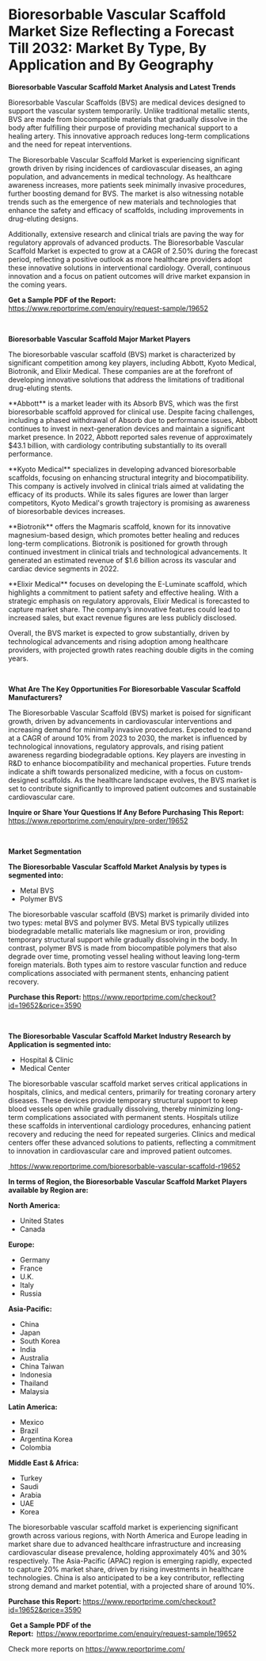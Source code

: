 <p><h1>Bioresorbable Vascular Scaffold Market Size Reflecting a Forecast Till 2032: Market By Type, By Application and By Geography</h1></p><p><strong>Bioresorbable Vascular Scaffold Market Analysis and Latest Trends</strong></p>
<p><p>Bioresorbable Vascular Scaffolds (BVS) are medical devices designed to support the vascular system temporarily. Unlike traditional metallic stents, BVS are made from biocompatible materials that gradually dissolve in the body after fulfilling their purpose of providing mechanical support to a healing artery. This innovative approach reduces long-term complications and the need for repeat interventions.</p><p>The Bioresorbable Vascular Scaffold Market is experiencing significant growth driven by rising incidences of cardiovascular diseases, an aging population, and advancements in medical technology. As healthcare awareness increases, more patients seek minimally invasive procedures, further boosting demand for BVS. The market is also witnessing notable trends such as the emergence of new materials and technologies that enhance the safety and efficacy of scaffolds, including improvements in drug-eluting designs.</p><p>Additionally, extensive research and clinical trials are paving the way for regulatory approvals of advanced products. The Bioresorbable Vascular Scaffold Market is expected to grow at a CAGR of 2.50% during the forecast period, reflecting a positive outlook as more healthcare providers adopt these innovative solutions in interventional cardiology. Overall, continuous innovation and a focus on patient outcomes will drive market expansion in the coming years.</p></p>
<p><strong>Get a Sample PDF of the Report:&nbsp;</strong> <a href="https://www.reportprime.com/enquiry/request-sample/19652?utm_campaign=3557&utm_medium=2&utm_source=Github&utm_content=ia&utm_term=20032025&utm_id=bioresorbable-vascular-scaffold">https://www.reportprime.com/enquiry/request-sample/19652</a></p>
<p>&nbsp;</p>
<p><strong>Bioresorbable Vascular Scaffold Major Market Players</strong></p>
<p><p>The bioresorbable vascular scaffold (BVS) market is characterized by significant competition among key players, including Abbott, Kyoto Medical, Biotronik, and Elixir Medical. These companies are at the forefront of developing innovative solutions that address the limitations of traditional drug-eluting stents.</p><p>**Abbott** is a market leader with its Absorb BVS, which was the first bioresorbable scaffold approved for clinical use. Despite facing challenges, including a phased withdrawal of Absorb due to performance issues, Abbott continues to invest in next-generation devices and maintain a significant market presence. In 2022, Abbott reported sales revenue of approximately $43.1 billion, with cardiology contributing substantially to its overall performance.</p><p>**Kyoto Medical** specializes in developing advanced bioresorbable scaffolds, focusing on enhancing structural integrity and biocompatibility. This company is actively involved in clinical trials aimed at validating the efficacy of its products. While its sales figures are lower than larger competitors, Kyoto Medical's growth trajectory is promising as awareness of bioresorbable devices increases.</p><p>**Biotronik** offers the Magmaris scaffold, known for its innovative magnesium-based design, which promotes better healing and reduces long-term complications. Biotronik is positioned for growth through continued investment in clinical trials and technological advancements. It generated an estimated revenue of $1.6 billion across its vascular and cardiac device segments in 2022.</p><p>**Elixir Medical** focuses on developing the E-Luminate scaffold, which highlights a commitment to patient safety and effective healing. With a strategic emphasis on regulatory approvals, Elixir Medical is forecasted to capture market share. The company’s innovative features could lead to increased sales, but exact revenue figures are less publicly disclosed.</p><p>Overall, the BVS market is expected to grow substantially, driven by technological advancements and rising adoption among healthcare providers, with projected growth rates reaching double digits in the coming years.</p></p>
<p>&nbsp;</p>
<p><strong>What Are The Key Opportunities For Bioresorbable Vascular Scaffold Manufacturers?</strong></p>
<p><p>The Bioresorbable Vascular Scaffold (BVS) market is poised for significant growth, driven by advancements in cardiovascular interventions and increasing demand for minimally invasive procedures. Expected to expand at a CAGR of around 10% from 2023 to 2030, the market is influenced by technological innovations, regulatory approvals, and rising patient awareness regarding biodegradable options. Key players are investing in R&D to enhance biocompatibility and mechanical properties. Future trends indicate a shift towards personalized medicine, with a focus on custom-designed scaffolds. As the healthcare landscape evolves, the BVS market is set to contribute significantly to improved patient outcomes and sustainable cardiovascular care.</p></p>
<p><strong>Inquire or Share Your Questions If Any Before Purchasing This Report:</strong> <a href="https://www.reportprime.com/enquiry/pre-order/19652?utm_campaign=3557&utm_medium=2&utm_source=Github&utm_content=ia&utm_term=20032025&utm_id=bioresorbable-vascular-scaffold">https://www.reportprime.com/enquiry/pre-order/19652</a></p>
<p>&nbsp;</p>
<p><strong>Market Segmentation</strong></p>
<p><strong>The Bioresorbable Vascular Scaffold Market Analysis by types is segmented into:</strong></p>
<p><ul><li>Metal BVS</li><li>Polymer BVS</li></ul></p>
<p><p>The bioresorbable vascular scaffold (BVS) market is primarily divided into two types: metal BVS and polymer BVS. Metal BVS typically utilizes biodegradable metallic materials like magnesium or iron, providing temporary structural support while gradually dissolving in the body. In contrast, polymer BVS is made from biocompatible polymers that also degrade over time, promoting vessel healing without leaving long-term foreign materials. Both types aim to restore vascular function and reduce complications associated with permanent stents, enhancing patient recovery.</p></p>
<p><strong>Purchase this Report:&nbsp;</strong><a href="https://www.reportprime.com/checkout?id=19652&price=3590&utm_campaign=3557&utm_medium=2&utm_source=Github&utm_content=ia&utm_term=20032025&utm_id=bioresorbable-vascular-scaffold">https://www.reportprime.com/checkout?id=19652&price=3590</a></p>
<p>&nbsp;</p>
<p><strong>The Bioresorbable Vascular Scaffold Market Industry Research by Application is segmented into:</strong></p>
<p><ul><li>Hospital & Clinic</li><li>Medical Center</li></ul></p>
<p><p>The bioresorbable vascular scaffold market serves critical applications in hospitals, clinics, and medical centers, primarily for treating coronary artery diseases. These devices provide temporary structural support to keep blood vessels open while gradually dissolving, thereby minimizing long-term complications associated with permanent stents. Hospitals utilize these scaffolds in interventional cardiology procedures, enhancing patient recovery and reducing the need for repeated surgeries. Clinics and medical centers offer these advanced solutions to patients, reflecting a commitment to innovation in cardiovascular care and improved patient outcomes.</p></p>
<p><a href="https://www.reportprime.com/bioresorbable-vascular-scaffold-r19652?utm_campaign=3557&utm_medium=2&utm_source=Github&utm_content=ia&utm_term=20032025&utm_id=bioresorbable-vascular-scaffold">&nbsp;https://www.reportprime.com/bioresorbable-vascular-scaffold-r19652</a></p>
<p><strong>In terms of Region, the Bioresorbable Vascular Scaffold Market Players available by Region are:</strong></p>
<p>
    <p> <strong> North America: </strong>
        <ul>
            <li>United States</li>
            <li>Canada</li>
        </ul>
        </p> 
    <p> <strong> Europe: </strong>
        <ul>
            <li>Germany</li>
            <li>France</li>
            <li>U.K.</li>
            <li>Italy</li>
            <li>Russia</li>
        </ul>
        </p> 
    <p> <strong> Asia-Pacific: </strong>
        <ul>
            <li>China</li>
            <li>Japan</li>
            <li>South Korea</li>
            <li>India</li>
            <li>Australia</li>
            <li>China Taiwan</li>
            <li>Indonesia</li>
            <li>Thailand</li>
            <li>Malaysia</li>
        </ul>
        </p> 
    <p> <strong> Latin America: </strong>
        <ul>
            <li>Mexico</li>
            <li>Brazil</li>
            <li>Argentina Korea</li>
            <li>Colombia</li>
        </ul>
        </p> 
    <p> <strong> Middle East & Africa: </strong>
        <ul>
            <li>Turkey</li>
            <li>Saudi</li>
            <li>Arabia</li>
            <li>UAE</li>
            <li>Korea</li>
        </ul>
    </p>
    </p>
<p><p>The bioresorbable vascular scaffold market is experiencing significant growth across various regions, with North America and Europe leading in market share due to advanced healthcare infrastructure and increasing cardiovascular disease prevalence, holding approximately 40% and 30% respectively. The Asia-Pacific (APAC) region is emerging rapidly, expected to capture 20% market share, driven by rising investments in healthcare technologies. China is also anticipated to be a key contributor, reflecting strong demand and market potential, with a projected share of around 10%.</p></p>
<p><strong>Purchase this Report: </strong><a href="https://www.reportprime.com/checkout?id=19652&price=3590&utm_campaign=3557&utm_medium=2&utm_source=Github&utm_content=ia&utm_term=20032025&utm_id=bioresorbable-vascular-scaffold">https://www.reportprime.com/checkout?id=19652&price=3590</a></p>
<p>&nbsp;<strong>Get a Sample PDF of the Report:&nbsp;&nbsp;</strong><a href="https://www.reportprime.com/enquiry/request-sample/19652?utm_campaign=3557&utm_medium=2&utm_source=Github&utm_content=ia&utm_term=20032025&utm_id=bioresorbable-vascular-scaffold">https://www.reportprime.com/enquiry/request-sample/19652</a></p>
<p><strong></strong></p>
<p>Check more reports on <a href="https://www.reportprime.com/?utm_campaign=3557&utm_medium=2&utm_source=Github&utm_content=ia&utm_term=20032025&utm_id=bioresorbable-vascular-scaffold">https://www.reportprime.com/</a></p>